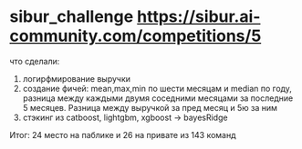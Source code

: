 # sibur_challenge https://sibur.ai-community.com/competitions/5

что сделали:
1) логирфмирование выручки
2) создание фичей: mean,max,min по шести месяцам и median по году, 
разница между каждыми двумя соседними месяцами за последние 5 месяцев.
Разница между выручкой за пред месяц и 5ю за ним
3) стэкинг из catboost, lightgbm, xgboost -> bayesRidge

Итог:
24 место на паблике и 26 на привате из 143 команд
